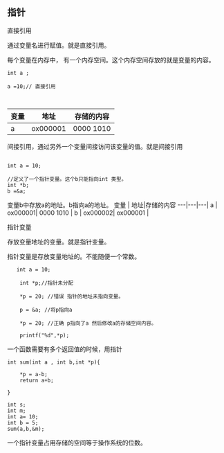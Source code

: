 ## 指针

直接引用

通过变量名进行赋值。就是直接引用。

每个变量在内存中， 有一个内存空间。这个内存空间存放的就是变量的内容。


```
int a ;

a =10;// 直接引用



```


变量 | 地址|存储的内容
---|---|---|
 a | ox000001| 0000 1010 |


间接引用，通过另外一个变量间接访问该变量的值。就是间接引用

```

int a = 10;

//定义了一个指针变量。这个b只能指向int 类型。
int *b;
b =&a;

```
变量b中存放a的地址。b指向a的地址。
变量 | 地址|存储的内容
---|---|---|
 a | ox000001| 0000 1010 |
 b | ox000002| ox000001 |

指针变量

存放变量地址的变量。就是指针变量。

指针变量是存放变量地址的。不能随便一个常数。

```
   int a = 10;

    int *p;//指针未分配

    *p = 20; //错误 指针的地址未指向变量。
    
    p = &a; //将p指向a
    
    *p = 20; //正确 p指向了a 然后修改a的存储空间内容。

    printf("%d",*p);
```

一个函数需要有多个返回值的时候，用指针


```
int sum(int a , int b,int *p){

    *p = a-b;
    return a+b;

}

int s;
int m;
int a= 10;
int b = 5;
sum(a,b,&m);

```

一个指针变量占用存储的空间等于操作系统的位数。  